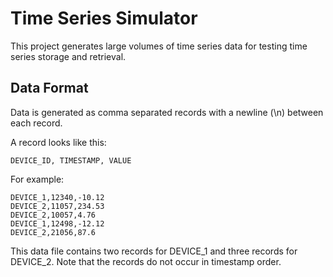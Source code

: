 # Time Series Simulator

This project generates large volumes of time series data for testing time series storage and retrieval.

## Data Format

Data is generated as comma separated records with a newline (\n) between each record.

A record looks like this:

```text
DEVICE_ID, TIMESTAMP, VALUE
```

For example:

```text
DEVICE_1,12340,-10.12
DEVICE_2,11057,234.53
DEVICE_2,10057,4.76
DEVICE_1,12498,-12.12
DEVICE_2,21056,87.6
```

This data file contains two records for DEVICE_1 and three records for DEVICE_2. Note that the records do not
occur in timestamp order.
